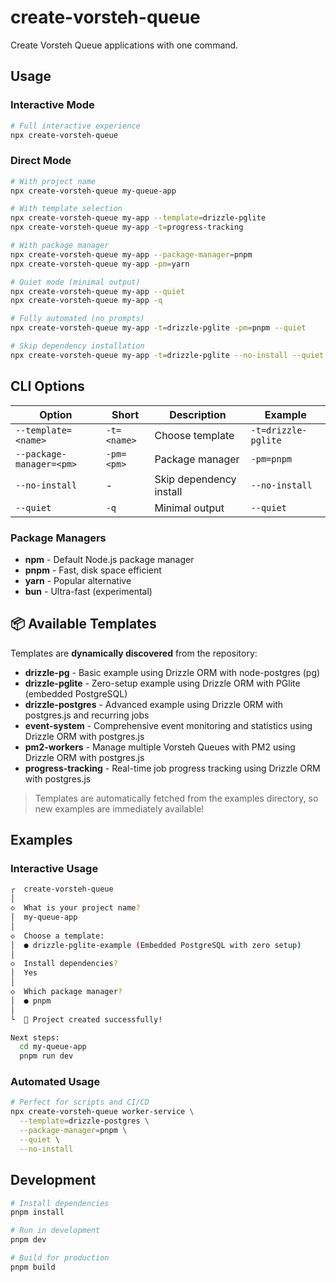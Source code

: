 # create-vorsteh-queue

Create Vorsteh Queue applications with one command.

## Usage

### Interactive Mode

```bash
# Full interactive experience
npx create-vorsteh-queue
```

### Direct Mode

```bash
# With project name
npx create-vorsteh-queue my-queue-app

# With template selection
npx create-vorsteh-queue my-app --template=drizzle-pglite
npx create-vorsteh-queue my-app -t=progress-tracking

# With package manager
npx create-vorsteh-queue my-app --package-manager=pnpm
npx create-vorsteh-queue my-app -pm=yarn

# Quiet mode (minimal output)
npx create-vorsteh-queue my-app --quiet
npx create-vorsteh-queue my-app -q

# Fully automated (no prompts)
npx create-vorsteh-queue my-app -t=drizzle-pglite -pm=pnpm --quiet

# Skip dependency installation
npx create-vorsteh-queue my-app -t=drizzle-pglite --no-install --quiet
```

## CLI Options

| Option                   | Short       | Description             | Example             |
| ------------------------ | ----------- | ----------------------- | ------------------- |
| `--template=<name>`      | `-t=<name>` | Choose template         | `-t=drizzle-pglite` |
| `--package-manager=<pm>` | `-pm=<pm>`  | Package manager         | `-pm=pnpm`          |
| `--no-install`           | -           | Skip dependency install | `--no-install`      |
| `--quiet`                | `-q`        | Minimal output          | `--quiet`           |

### Package Managers

- **npm** - Default Node.js package manager
- **pnpm** - Fast, disk space efficient
- **yarn** - Popular alternative
- **bun** - Ultra-fast (experimental)

## 📦 Available Templates

Templates are **dynamically discovered** from the repository:

- **drizzle-pg** - Basic example using Drizzle ORM with node-postgres (pg)
- **drizzle-pglite** - Zero-setup example using Drizzle ORM with PGlite (embedded PostgreSQL)
- **drizzle-postgres** - Advanced example using Drizzle ORM with postgres.js and recurring jobs
- **event-system** - Comprehensive event monitoring and statistics using Drizzle ORM with postgres.js
- **pm2-workers** - Manage multiple Vorsteh Queues with PM2 using Drizzle ORM with postgres.js
- **progress-tracking** - Real-time job progress tracking using Drizzle ORM with postgres.js

> Templates are automatically fetched from the examples directory, so new examples are immediately available!

## Examples

### Interactive Usage

```bash
┌  create-vorsteh-queue
│
◇  What is your project name?
│  my-queue-app
│
◇  Choose a template:
│  ● drizzle-pglite-example (Embedded PostgreSQL with zero setup)
│
◇  Install dependencies?
│  Yes
│
◇  Which package manager?
│  ● pnpm
│
└  🎉 Project created successfully!

Next steps:
  cd my-queue-app
  pnpm run dev
```

### Automated Usage

```bash
# Perfect for scripts and CI/CD
npx create-vorsteh-queue worker-service \
  --template=drizzle-postgres \
  --package-manager=pnpm \
  --quiet \
  --no-install
```

## Development

```bash
# Install dependencies
pnpm install

# Run in development
pnpm dev

# Build for production
pnpm build
```
